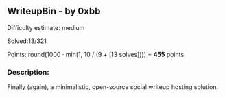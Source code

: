 ##	WriteupBin - by 0xbb

Difficulty estimate: medium

Solved:13/321

Points: round(1000 · min(1, 10 / (9 + [13 solves]))) = **455** points



###	Description:

Finally (again), a minimalistic, open-source social writeup hosting solution.





